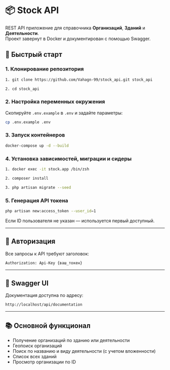 # 📦 Stock API

REST API приложение для справочника **Организаций**, **Зданий** и **Деятельности**.  
Проект завернут в Docker и документирован с помощью Swagger.

## 🚀 Быстрый старт

### 1. Клонирование репозитория

```bash
1. git clone https://github.com/Vahagn-99/stock_api.git stock_api

2. cd stock_api
```

### 2. Настройка переменных окружения

Скопируйте `.env.example` в `.env` и задайте параметры:

```bash
cp .env.example .env
```

### 3. Запуск контейнеров

```bash
docker-compose up -d --build
```

### 4. Установка зависимостей, миграции и сидеры

```bash
1. docker exec -it stock.app /bin/zsh

2. composer install

3. php artisan migrate --seed

```

### 5. Генерация API токена

```bash
php artisan new:access_token --user_id=1
```

Если ID пользователя не указан — используется первый доступный.

---

## 🔐 Авторизация

Все запросы к API требуют заголовок:

```
Authorization: Api-Key {ваш_токен}
```

---

## 🧪 Swagger UI

Документация доступна по адресу:

```
http://localhost/api/documentation
```

---

## 📚 Основной функционал

- Получение организаций по зданию или деятельности
- Геопоиск организаций
- Поиск по названию и виду деятельности (с учетом вложенности)
- Список всех зданий
- Просмотр организации по ID